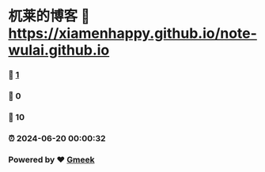 # 杌莱的博客 :link: https://xiamenhappy.github.io/note-wulai.github.io 
### :page_facing_up: [1](https://xiamenhappy.github.io/note-wulai.github.io/tag.html) 
### :speech_balloon: 0 
### :hibiscus: 10 
### :alarm_clock: 2024-06-20 00:00:32 
### Powered by :heart: [Gmeek](https://github.com/Meekdai/Gmeek)
